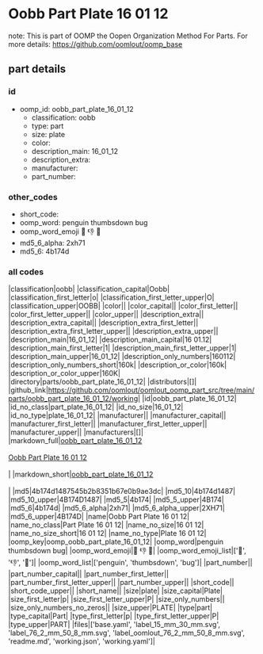 # Oobb Part Plate 16 01 12  

note: This is part of OOMP the Oopen Organization Method For Parts. For more details: https://github.com/oomlout/oomp_base

##  part details





### id
* oomp_id: oobb_part_plate_16_01_12
  * classification: oobb
  * type: part
  * size: plate
  * color: 
  * description_main: 16_01_12
  * description_extra: 
  * manufacturer: 
  * part_number: 

### other_codes
* short_code: 
* oomp_word: penguin thumbsdown bug
* oomp_word_emoji :penguin: :thumbsdown: :bug:
* md5_6_alpha: 2xh71
* md5_6: 4b174d

### all codes 
|classification|oobb|
|classification_capital|Oobb|
|classification_first_letter|o|
|classification_first_letter_upper|O|
|classification_upper|OOBB|
|color||
|color_capital||
|color_first_letter||
|color_first_letter_upper||
|color_upper||
|description_extra||
|description_extra_capital||
|description_extra_first_letter||
|description_extra_first_letter_upper||
|description_extra_upper||
|description_main|16_01_12|
|description_main_capital|16 01.12|
|description_main_first_letter|1|
|description_main_first_letter_upper|1|
|description_main_upper|16_01_12|
|description_only_numbers|160112|
|description_only_numbers_short|160k|
|description_or_color|160k|
|description_or_color_upper|160K|
|directory|parts/oobb_part_plate_16_01_12|
|distributors|[]|
|github_link|https://github.com/oomlout/oomlout_oomp_part_src/tree/main/parts/oobb_part_plate_16_01_12/working|
|id|oobb_part_plate_16_01_12|
|id_no_class|part_plate_16_01_12|
|id_no_size|16_01_12|
|id_no_type|plate_16_01_12|
|manufacturer||
|manufacturer_capital||
|manufacturer_first_letter||
|manufacturer_first_letter_upper||
|manufacturer_upper||
|manufacturers|[]|
|markdown_full|[oobb_part_plate_16_01_12](https://github.com/oomlout/oomlout_oomp_part_src/tree/main/parts/oobb_part_plate_16_01_12/working)<br>[](https://github.com/oomlout/oomlout_oomp_part_src/tree/main/parts/oobb_part_plate_16_01_12/working)<br>[Oobb Part Plate 16 01 12](https://github.com/oomlout/oomlout_oomp_part_src/tree/main/parts/oobb_part_plate_16_01_12/working)<br><br>|
|markdown_short|[oobb_part_plate_16_01_12](https://github.com/oomlout/oomlout_oomp_part_src/tree/main/parts/oobb_part_plate_16_01_12/working)<br><br>|
|md5|4b174d1487545b2b8351b67e0b9ae3dc|
|md5_10|4b174d1487|
|md5_10_upper|4B174D1487|
|md5_5|4b174|
|md5_5_upper|4B174|
|md5_6|4b174d|
|md5_6_alpha|2xh71|
|md5_6_alpha_upper|2XH71|
|md5_6_upper|4B174D|
|name|Oobb Part Plate 16 01 12|
|name_no_class|Part Plate 16 01 12|
|name_no_size|16 01 12|
|name_no_size_short|16 01 12|
|name_no_type|Plate 16 01 12|
|oomp_key|oomp_oobb_part_plate_16_01_12|
|oomp_word|penguin thumbsdown bug|
|oomp_word_emoji|:penguin: :thumbsdown: :bug:|
|oomp_word_emoji_list|[':penguin:', ':thumbsdown:', ':bug:']|
|oomp_word_list|['penguin', 'thumbsdown', 'bug']|
|part_number||
|part_number_capital||
|part_number_first_letter||
|part_number_first_letter_upper||
|part_number_upper||
|short_code||
|short_code_upper||
|short_name||
|size|plate|
|size_capital|Plate|
|size_first_letter|p|
|size_first_letter_upper|P|
|size_only_numbers||
|size_only_numbers_no_zeros||
|size_upper|PLATE|
|type|part|
|type_capital|Part|
|type_first_letter|p|
|type_first_letter_upper|P|
|type_upper|PART|
|files|['base.yaml', 'label_15_mm_30_mm.svg', 'label_76_2_mm_50_8_mm.svg', 'label_oomlout_76_2_mm_50_8_mm.svg', 'readme.md', 'working.json', 'working.yaml']|

